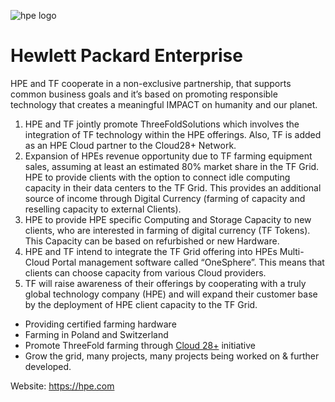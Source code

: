![hpe logo](/img/hpe-logo.jpg)


# Hewlett Packard Enterprise

HPE and TF cooperate in a non-exclusive partnership, that supports common business goals and it’s based on promoting responsible technology that creates a meaningful IMPACT on humanity and our planet.

1. HPE and TF jointly promote ThreeFoldSolutions which involves the integration of TF technology within the HPE offerings. Also, TF is added as an HPE Cloud partner to the Cloud28+ Network.  
2. Expansion of HPEs revenue opportunity due to TF farming equipment sales, assuming at least an estimated 80% market share in the TF Grid. HPE to provide clients with the option to connect idle computing capacity in their data centers to the TF Grid. This provides an additional source of income through Digital Currency (farming of capacity and reselling capacity to external Clients).  
3. HPE to provide HPE specific Computing and Storage Capacity to new clients, who are interested in farming of digital currency (TF Tokens). This Capacity can be based on refurbished or new Hardware. 
4. HPE and TF intend to integrate the TF Grid offering into HPEs Multi-Cloud Portal management software called “OneSphere”. This means that clients can choose capacity from various Cloud providers. 
5. TF will raise awareness of their offerings by cooperating with a truly global technology company (HPE) and will expand their customer base by the deployment of HPE client capacity to the TF Grid​.

- Providing certified farming hardware
- Farming in Poland and Switzerland
- Promote ThreeFold farming through [Cloud 28+](https://cloud28plus.com/EMEA/catalogue/ThreeFold-Farming) initiative
- Grow the grid, many projects, many projects being worked on & further developed.

Website:  https://hpe.com